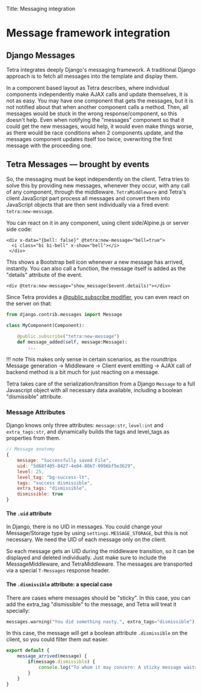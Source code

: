 Title: Messaging integration

# Message framework integration

## Django Messages
Tetra integrates deeply Django's messaging framework. A traditional Django approach is to fetch all messages into the template and display them.

In a component based layout as Tetra describes, where individual components independently make AJAX calls and update themselves, it is not as easy. You may have one component that gets the messages, but it is not notified about that when another component calls a method. Then, all messages would be stuck in the wrong response/component, so this doesn't help. Even when notifying the "messages" component so that it could get the new messages, would help, it would even make things worse, as there would be race conditions when 2 components update, and the messages component updates itself too twice, overwriting the first message with the proceeding one.

## Tetra Messages — brought by events
So, the messaging must be kept independently on the client. Tetra tries to solve this by providing new messages, whenever they occur, with any call of any component, through the middleware. `TetraMiddleware` and Tetra's client JavaScript part process all messages and convert them into JavaScript objects that are then sent individually via a fired event: `tetra:new-message`.

You can react on it in any component, using client side/Alpine.js or server side code:

```django
<div x-data="{bell: false}" @tetra:new-message="bell=true">
  <i class="bi bi-bell" x-show="bell"></i>
 </div>
```
This shows a Bootstrap bell icon whenever a new message has arrived, instantly. You can also call a function, the message itself is added as the "details" attribute of the event.

```django
<div @tetra:new-message="show_message($event.details)"></div>
```

Since Tetra provides a [@public.subscribe modifier](components.md#subscribe), you can even react on the server on that:
```python
from django.contrib.messages import Message

class MyComponent(Component):
    
    @public.subscribe("tetra:new-message")
    def message_added(self, message:Message):
        ...
```
!!! note
    This makes only sense in certain scenarios, as the roundtrips Message generation -> Middleware -> Client event emitting -> AJAX call of backend method is a bit much for just reacting on a message.

Tetra takes care of the serialization/transition from a Django `Message` to a full Javascript object with all necessary data available, including a boolean "dismissible" attribute.

### Message Attributes

Django knows only three attributes: `message:str`, `level:int` and `extra_tags:str`, and dynamically builds the tags and level_tags as properties from them.

```javascript
// Message anatomy
{
    message: "Successfully saved File",
    uid: "5d68f405-8427-4e04-80b7-0996bf5e3629",
    level: 25,
    level_tag: "bg-success-lt",
    tags: "success dismissible",
    extra_tags: "dismissible",
    dismissible: true
}
```

#### The `.uid` attribute

In Django, there is no UID in messages. You could change your Message/Storage type by using `settings.MESSAGE_STORAGE`, but this is not necessary. We need the UID of each message only on the client.

So each message gets an UID during the middleware transition, so it can be displayed and deleted individually.  Just make sure to include the MessageMiddleware, and TetraMiddleware. The messages are transported via a special `T-Messages` response header.

#### The `.dismissible` attribute: a special case

There are cases where messages should be "sticky". In this case, you can add the extra_tag "dismissible" to the message, and Tetra will treat it specially:

```python
messages.warning("You did something nasty.", extra_tags="dismissible")
```

In this case, the message will get a boolean attribute `.dismissible` on the client, so you could filter them out easier.

```javascript
export default {
    message_arrived(message) {
        if(message.dismissible) {
            console.log("To whom it may concern: A sticky message waits to be clicked aẃay by the user.")
        }
    }
}
```
